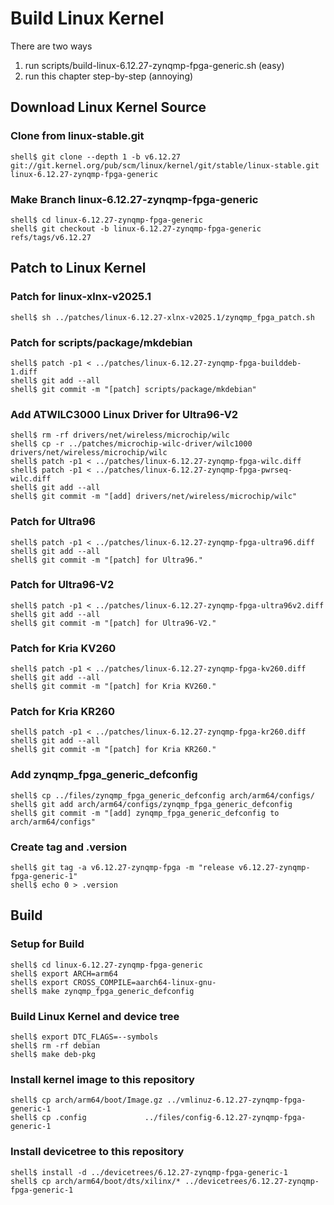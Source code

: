 # Build Linux Kernel

There are two ways

1. run scripts/build-linux-6.12.27-zynqmp-fpga-generic.sh (easy)
2. run this chapter step-by-step (annoying)

## Download Linux Kernel Source

### Clone from linux-stable.git

```console
shell$ git clone --depth 1 -b v6.12.27 git://git.kernel.org/pub/scm/linux/kernel/git/stable/linux-stable.git linux-6.12.27-zynqmp-fpga-generic
```

### Make Branch linux-6.12.27-zynqmp-fpga-generic

```console
shell$ cd linux-6.12.27-zynqmp-fpga-generic
shell$ git checkout -b linux-6.12.27-zynqmp-fpga-generic refs/tags/v6.12.27
```

## Patch to Linux Kernel

### Patch for linux-xlnx-v2025.1

```console
shell$ sh ../patches/linux-6.12.27-xlnx-v2025.1/zynqmp_fpga_patch.sh 
```

### Patch for scripts/package/mkdebian

```console
shell$ patch -p1 < ../patches/linux-6.12.27-zynqmp-fpga-builddeb-1.diff
shell$ git add --all
shell$ git commit -m "[patch] scripts/package/mkdebian"
```

### Add ATWILC3000 Linux Driver for Ultra96-V2

```console
shell$ rm -rf drivers/net/wireless/microchip/wilc
shell$ cp -r ../patches/microchip-wilc-driver/wilc1000 drivers/net/wireless/microchip/wilc
shell$ patch -p1 < ../patches/linux-6.12.27-zynqmp-fpga-wilc.diff 
shell$ patch -p1 < ../patches/linux-6.12.27-zynqmp-fpga-pwrseq-wilc.diff
shell$ git add --all
shell$ git commit -m "[add] drivers/net/wireless/microchip/wilc"
```

### Patch for Ultra96

```console
shell$ patch -p1 < ../patches/linux-6.12.27-zynqmp-fpga-ultra96.diff
shell$ git add --all
shell$ git commit -m "[patch] for Ultra96."
```

### Patch for Ultra96-V2

```console
shell$ patch -p1 < ../patches/linux-6.12.27-zynqmp-fpga-ultra96v2.diff 
shell$ git add --all
shell$ git commit -m "[patch] for Ultra96-V2."
```

### Patch for Kria KV260

```console
shell$ patch -p1 < ../patches/linux-6.12.27-zynqmp-fpga-kv260.diff 
shell$ git add --all
shell$ git commit -m "[patch] for Kria KV260."
```

### Patch for Kria KR260

```console
shell$ patch -p1 < ../patches/linux-6.12.27-zynqmp-fpga-kr260.diff 
shell$ git add --all
shell$ git commit -m "[patch] for Kria KR260."
```

### Add zynqmp_fpga_generic_defconfig

```console
shell$ cp ../files/zynqmp_fpga_generic_defconfig arch/arm64/configs/
shell$ git add arch/arm64/configs/zynqmp_fpga_generic_defconfig
shell$ git commit -m "[add] zynqmp_fpga_generic_defconfig to arch/arm64/configs"
```

### Create tag and .version

```console
shell$ git tag -a v6.12.27-zynqmp-fpga -m "release v6.12.27-zynqmp-fpga-generic-1"
shell$ echo 0 > .version
```

## Build

### Setup for Build 

```console
shell$ cd linux-6.12.27-zynqmp-fpga-generic
shell$ export ARCH=arm64
shell$ export CROSS_COMPILE=aarch64-linux-gnu-
shell$ make zynqmp_fpga_generic_defconfig
```

### Build Linux Kernel and device tree

```console
shell$ export DTC_FLAGS=--symbols
shell$ rm -rf debian
shell$ make deb-pkg
```

### Install kernel image to this repository

```console
shell$ cp arch/arm64/boot/Image.gz ../vmlinuz-6.12.27-zynqmp-fpga-generic-1
shell$ cp .config             ../files/config-6.12.27-zynqmp-fpga-generic-1
```

### Install devicetree to this repository

```console
shell$ install -d ../devicetrees/6.12.27-zynqmp-fpga-generic-1
shell$ cp arch/arm64/boot/dts/xilinx/* ../devicetrees/6.12.27-zynqmp-fpga-generic-1
```
